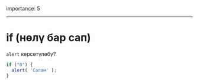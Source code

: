 importance: 5

---

# if (нөлү бар сап)

`alert` көрсөтүлөбү?

```js
if ("0") {
  alert( 'Салам' );
}
```

